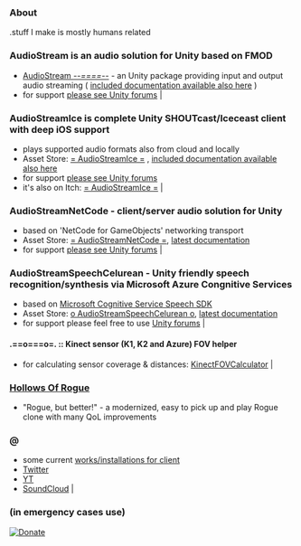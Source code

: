 ### About
.stuff I make is mostly humans related

### AudioStream is an audio solution for Unity based on FMOD
- [AudioStream _--====--_](https://assetstore.unity.com/packages/tools/audio/audiostream-65411?aid=1100l7sC8) - an Unity package providing input and output audio streaming ( [included documentation available also here](https://github.com/r618/AudioStreamDocs) )
- for support [please see Unity forums](http://forum.unity3d.com/threads/audiostream-an-audio-streaming-solution-for-all-and-everywhere.412029/) |

### AudioStreamIce is complete Unity SHOUTcast/Iceceast client with deep iOS support
- plays supported audio formats also from cloud and locally
- Asset Store: [= AudioStreamIce =](https://assetstore.unity.com/packages/slug/223601?aid=1100l7sC8) , [included documentation available also here](https://github.com/r618/AudioStreamIceDocs)
- for support [please see Unity forums](https://forum.unity.com/threads/audiostreamice.1289045)
- it's also on Itch: [= AudioStreamIce =](https://r618.itch.io/audiostreamice) |

### AudioStreamNetCode - client/server audio solution for Unity
- based on 'NetCode for GameObjects' networking transport
- Asset Store: [= AudioStreamNetCode =](https://assetstore.unity.com/packages/slug/233329?aid=1100l7sC8), [latest documentation](https://github.com/r618/AudioStreamNetCodeDocs/tree/master)
- for support [please see Unity forums](https://forum.unity.com/threads/audiostreamnetcode-network-audio-based-on-netcode-for-gameobjects.1318635/) |

### AudioStreamSpeechCelurean - Unity friendly speech recognition/synthesis via Microsoft Azure Congnitive Services
- based on [Microsoft Cognitive Service Speech SDK](https://github.com/Azure-Samples/cognitive-services-speech-sdk)
- Asset Store: [o AudioStreamSpeechCelurean o](https://assetstore.unity.com/packages/slug/247489?aid=1100l7sC8), [latest documentation](https://github.com/r618/AudioStreamSpeechCerulean_Docs)
- for support please feel free to use [Unity forums](https://forum.unity.com/threads/in-development-audiostreamspeechcelurean.1388841/) |

<!-- EOL
### AudioStreamSpeechWhisper - Unity asset for offline speech recognition -
- based on whisper.cpp - a very efficient native implementation of OpenAI's Whisper by [ggerganov](https://github.com/ggerganov/whisper.cpp)
- primary platforms are Apple Silicon (M1 or better), and standalones
- supports Windows, Linux, macOS, Android and iOS
- features custom VAD (Voice Activity Detection) on live audio
- Asset Store: ['AudioStreamSpeechWhisper.](https://assetstore.unity.com/packages/slug/252484?aid=1100l7sC8), [latest documentation](https://github.com/r618/AudioStreamSpeechWhisperDocs)
- for support please see [Unity forums](https://forum.unity.com/threads/under-review-audiostreamspeechwhisper-offline-speech-recognition-system.1425582/) |
-->

#### .==o===o=. :: Kinect sensor (K1, K2 and Azure) FOV helper
- for calculating sensor coverage & distances: [KinectFOVCalculator](KinectFOVCalculator/index.html) |

### [Hollows Of Rogue](https://r618.github.io/Hollows/)
- "Rogue, but better!" - a modernized, easy to pick up and play Rogue clone with many QoL improvements

### @
- some current [works/installations for client](https://www.youtube.com/channel/UCVdrkPBPUXeglvUY4hqOydA)  
- [Twitter](http://twitter.com/r618)  
- [YT](https://www.youtube.com/channel/UCacmsEiwn3EGxqunXwibAsw)  
- [SoundCloud](https://soundcloud.com/r618) |

### (in emergency cases use)
[![Donate](https://img.shields.io/badge/Donate-PayPal-green.svg)](https://www.paypal.com/cgi-bin/webscr?cmd=_s-xclick&hosted_button_id=3JB2N8R3WWTUQ)
